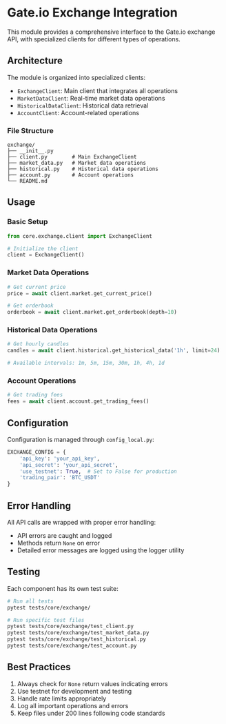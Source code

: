 # Gate.io Exchange Integration

This module provides a comprehensive interface to the Gate.io exchange API, with specialized clients for different types of operations.

## Architecture

The module is organized into specialized clients:

- `ExchangeClient`: Main client that integrates all operations
- `MarketDataClient`: Real-time market data operations
- `HistoricalDataClient`: Historical data retrieval
- `AccountClient`: Account-related operations

### File Structure

```
exchange/
├── __init__.py
├── client.py        # Main ExchangeClient
├── market_data.py   # Market data operations
├── historical.py    # Historical data operations
├── account.py       # Account operations
└── README.md
```

## Usage

### Basic Setup

```python
from core.exchange.client import ExchangeClient

# Initialize the client
client = ExchangeClient()
```

### Market Data Operations

```python
# Get current price
price = await client.market.get_current_price()

# Get orderbook
orderbook = await client.market.get_orderbook(depth=10)
```

### Historical Data Operations

```python
# Get hourly candles
candles = await client.historical.get_historical_data('1h', limit=24)

# Available intervals: 1m, 5m, 15m, 30m, 1h, 4h, 1d
```

### Account Operations

```python
# Get trading fees
fees = await client.account.get_trading_fees()
```

## Configuration

Configuration is managed through `config_local.py`:

```python
EXCHANGE_CONFIG = {
    'api_key': 'your_api_key',
    'api_secret': 'your_api_secret',
    'use_testnet': True,  # Set to False for production
    'trading_pair': 'BTC_USDT'
}
```

## Error Handling

All API calls are wrapped with proper error handling:

- API errors are caught and logged
- Methods return `None` on error
- Detailed error messages are logged using the logger utility

## Testing

Each component has its own test suite:

```bash
# Run all tests
pytest tests/core/exchange/

# Run specific test files
pytest tests/core/exchange/test_client.py
pytest tests/core/exchange/test_market_data.py
pytest tests/core/exchange/test_historical.py
pytest tests/core/exchange/test_account.py
```

## Best Practices

1. Always check for `None` return values indicating errors
2. Use testnet for development and testing
3. Handle rate limits appropriately
4. Log all important operations and errors
5. Keep files under 200 lines following code standards 